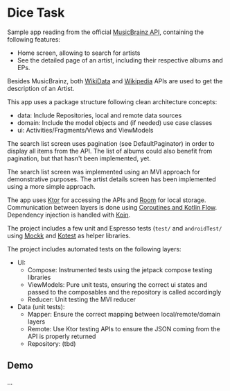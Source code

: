 # Dice Task

Sample app reading from the official [MusicBrainz API](https://musicbrainz.org/doc/MusicBrainz_API#Search), 
containing the following features:
- Home screen, allowing to search for artists
- See the detailed page of an artist, including their respective albums and EPs.

Besides MusicBrainz, both [WikiData](https://www.wikidata.org/wiki/Wikidata:Data_access) 
and [Wikipedia](https://www.mediawiki.org/wiki/API:Main_page) APIs are used to get the description 
of an Artist.

This app uses a package structure following clean architecture concepts:
- data: Include Repositories, local and remote data sources
- domain: Include the model objects and (if needed) use case classes
- ui: Activities/Fragments/Views and ViewModels

The search list screen uses pagination (see DefaultPaginator) in order to display all items from
the API. The list of albums could also benefit from pagination, but that hasn't been implemented, yet.

The search list screen was implemented using an MVI approach for demonstrative purposes. 
The artist details screen has been implemented using a more simple approach. 

The app uses [Ktor](https://ktor.io/) for accessing the APIs and 
[Room](https://developer.android.com/training/data-storage/room) for local storage. 
Communication between layers is done
using [Coroutines and Kotlin Flow](https://kotlinlang.org/docs/coroutines-guide.html).
Dependency injection is handled with [Koin](https://insert-koin.io/).

The project includes a few unit and Espresso tests (`test/` and `androidTest/` using
[Mockk](https://mockk.io/) and [Kotest](https://kotest.io/docs/assertions/assertions.html) 
as helper libraries.

The project includes automated tests on the following layers:
- UI:
  - Compose: Instrumented tests using the jetpack compose testing libraries
  - ViewModels: Pure unit tests, ensuring the correct ui states and passed to the composables and the repository is called accordingly
  - Reducer: Unit testing the MVI reducer
- Data (unit tests):
  - Mapper: Ensure the correct mapping between local/remote/domain layers
  - Remote: Use Ktor testing APIs to ensure the JSON coming from the API is properly returned 
  - Repository: (tbd)

## Demo

...